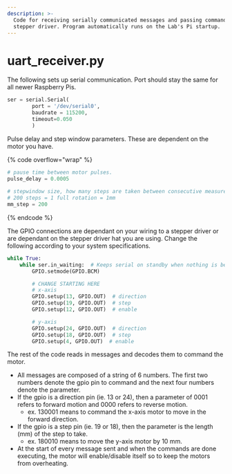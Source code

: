 ```yaml
---
description: >-
  Code for receiving serially communicated messages and passing commands to the
  stepper driver. Program automatically runs on the Lab's Pi startup.
---
```


# uart\_receiver.py

The following sets up serial communication. Port should stay the same for all newer Raspberry Pis.

```python
ser = serial.Serial(
        port = '/dev/serial0', 
        baudrate = 115200, 
        timeout=0.050
        )
```

Pulse delay and step window parameters. These are dependent on the motor you have.

{% code overflow="wrap" %}
```python
# pause time between motor pulses.
pulse_delay = 0.0005 
 
# stepwindow size, how many steps are taken between consecutive measurements: 
# 200 steps = 1 full rotation = 1mm
mm_step = 200  
```
{% endcode %}

The GPIO connections are dependant on your wiring to a stepper driver or are dependant on the stepper driver hat you are using. Change the following according to your system specifications.

```python
while True:
    while ser.in_waiting:  # Keeps serial on standby when nothing is being received
        GPIO.setmode(GPIO.BCM)

        # CHANGE STARTING HERE
        # x-axis
        GPIO.setup(13, GPIO.OUT)  # direction
        GPIO.setup(19, GPIO.OUT)  # step
        GPIO.setup(12, GPIO.OUT)  # enable

        # y-axis
        GPIO.setup(24, GPIO.OUT)  # direction
        GPIO.setup(18, GPIO.OUT)  # step
        GPIO.setup(4, GPIO.OUT)  # enable
```

The rest of the code reads in messages and decodes them to command the motor.&#x20;

* All messages are composed of a string of 6 numbers. The first two numbers denote the gpio pin to command and the next four numbers denote the parameter.
* If the gpio is a direction pin (ie. 13 or 24), then a parameter of 0001 refers to forward motion and 0000 refers to reverse motion.
  * ex. 130001 means to command the x-axis motor to move in the forward direction.
* If the gpio is a step pin (ie. 19 or 18), then the parameter is the length (mm) of the step to take.
  * ex. 180010 means to move the y-axis motor by 10 mm.
* At the start of every message sent and when the commands are done executing, the motor will enable/disable itself so to keep the motors from overheating.
